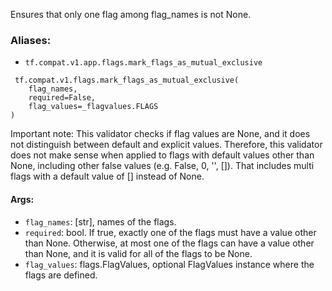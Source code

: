 
Ensures that only one flag among flag_names is not None.
### Aliases:
- `tf.compat.v1.app.flags.mark_flags_as_mutual_exclusive`

```
 tf.compat.v1.flags.mark_flags_as_mutual_exclusive(
    flag_names,
    required=False,
    flag_values=_flagvalues.FLAGS
)
```

Important note: This validator checks if flag values are None, and it does not distinguish between default and explicit values. Therefore, this validator does not make sense when applied to flags with default values other than None, including other false values (e.g. False, 0, '', []). That includes multi flags with a default value of [] instead of None.
#### Args:
- `flag_names`: [str], names of the flags.
- `required`: bool. If true, exactly one of the flags must have a value other than None. Otherwise, at most one of the flags can have a value other than None, and it is valid for all of the flags to be None.
- `flag_values`: flags.FlagValues, optional FlagValues instance where the flags are defined.
